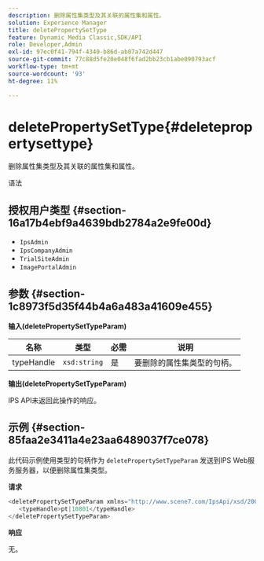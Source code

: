 ```yaml
---
description: 删除属性集类型及其关联的属性集和属性。
solution: Experience Manager
title: deletePropertySetType
feature: Dynamic Media Classic,SDK/API
role: Developer,Admin
exl-id: 97ec0f41-794f-4340-b86d-ab07a742d447
source-git-commit: 77c88d5fe20e048f6fad2bb23cb1abe090793acf
workflow-type: tm+mt
source-wordcount: '93'
ht-degree: 11%

---
```


# deletePropertySetType{#deletepropertysettype}

删除属性集类型及其关联的属性集和属性。

语法

## 授权用户类型 {#section-16a17b4ebf9a4639bdb2784a2e9fe00d}

* `IpsAdmin`
* `IpsCompanyAdmin`
* `TrialSiteAdmin`
* `ImagePortalAdmin`

## 参数 {#section-1c8973f5d35f44b4a6a483a41609e455}

**输入(deletePropertySetTypeParam)**

| 名称 | 类型 | 必需 | 说明 |
|---|---|---|---|
| typeHandle | `xsd:string` | 是 | 要删除的属性集类型的句柄。 |

**输出(deletePropertySetTypeParam)**

IPS API未返回此操作的响应。

## 示例 {#section-85faa2e3411a4e23aa6489037f7ce078}

此代码示例使用类型的句柄作为 `deletePropertySetTypeParam` 发送到IPS Web服务服务器，以便删除属性集类型。

**请求**

```java
<deletePropertySetTypeParam xmlns="http://www.scene7.com/IpsApi/xsd/2008-01-15">
   <typeHandle>pt|10801</typeHandle>
</deletePropertySetTypeParam>
```

**响应**

无。
